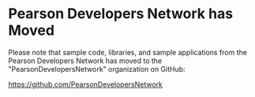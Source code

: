 Pearson Developers Network has Moved
====================================

Please note that sample code, libraries, and sample applications from the Pearson Developers Network has moved to the "PearsonDevelopersNetwork" organization on GitHub: 

https://github.com/PearsonDevelopersNetwork